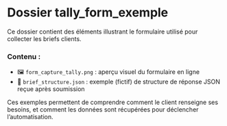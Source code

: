 # Dossier tally_form_exemple

Ce dossier contient des éléments illustrant le formulaire utilisé pour collecter les briefs clients.

### Contenu :
- 🖼️ `form_capture_tally.png` : aperçu visuel du formulaire en ligne
- 🧾 `brief_structure.json` : exemple (fictif) de structure de réponse JSON reçue après soumission

Ces exemples permettent de comprendre comment le client renseigne ses besoins, et comment les données sont récupérées pour déclencher l’automatisation.
